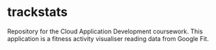 # trackstats
Repository for the Cloud Application Development coursework. This application is a fitness activity visualiser reading data from Google Fit.
